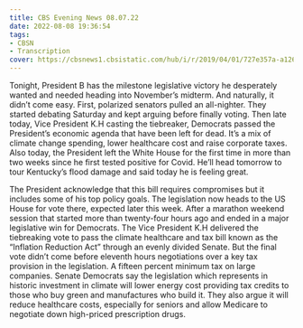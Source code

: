 ```yaml
---
title: CBS Evening News 08.07.22
date: 2022-08-08 19:36:54
tags:
- CBSN
- Transcription
cover: https://cbsnews1.cbsistatic.com/hub/i/r/2019/04/01/727e357a-a126-4138-a2c5-4d3222669d57/thumbnail/640x360/3ff2761028dc5c65cc4f07acd54bcd5c/cbsn2-logo-1920x1080.jpg
---
```

Tonight, President B has the milestone legislative victory he desperately wanted and needed heading into November’s midterm. And naturally, it didn’t come easy. First, polarized senators pulled an all-nighter. They started debating Saturday and kept arguing before finally voting. Then late today, Vice President K.H casting the tiebreaker, Democrats passed the President’s economic agenda that have been left for dead. It’s a mix of climate change spending, lower healthcare cost and raise corporate taxes. Also today, the President left the White House for the first time in more than two weeks since he first tested positive for Covid. He’ll head tomorrow to tour Kentucky’s flood damage and said today he is feeling great. 

The President acknowledge that this bill requires compromises but it includes some of his top policy goals. The legislation now heads to the US House for vote there, expected later this week. After a marathon weekend session that started more than twenty-four hours ago and ended in a major legislative win for Democrats. The Vice President K.H delivered the tiebreaking vote to pass the climate healthcare and tax bill known as the “Inflation Reduction Act” through an evenly divided Senate. But the final vote didn’t come before eleventh hours negotiations over a key tax provision in the legislation. A fifteen percent minimum tax on large companies. Senate Democrats say the legislation which represents in historic investment in climate will lower energy cost providing tax credits to those who buy green and manufactures who build it. They also argue it will reduce healthcare costs, especially for seniors and allow Medicare to negotiate down high-priced prescription drugs. 
